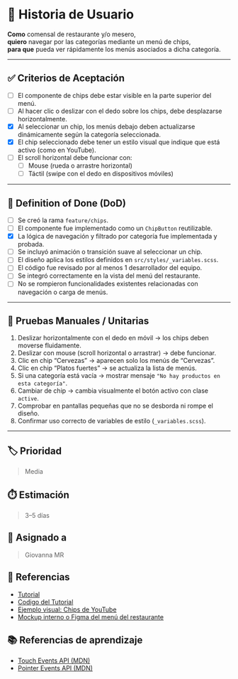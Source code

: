 # 📌 Historia de Usuario

**Como** comensal de restaurante y/o mesero,  
**quiero** navegar por las categorías mediante un menú de chips,  
**para que** pueda ver rápidamente los menús asociados a dicha categoría.

---

## ✅ Criterios de Aceptación

- [ ] El componente de chips debe estar visible en la parte superior del menú.
- [ ] Al hacer clic o deslizar con el dedo sobre los chips, debe desplazarse horizontalmente.
- [x] Al seleccionar un chip, los menús debajo deben actualizarse dinámicamente según la categoría seleccionada.
- [x] El chip seleccionado debe tener un estilo visual que indique que está activo (como en YouTube).
- [ ] El scroll horizontal debe funcionar con:
  - [ ] Mouse (rueda o arrastre horizontal)
  - [ ] Táctil (swipe con el dedo en dispositivos móviles)

---

## 📘 Definition of Done (DoD)

- [ ] Se creó la rama `feature/chips`.
- [ ] El componente fue implementado como un `ChipButton` reutilizable.
- [x] La lógica de navegación y filtrado por categoría fue implementada y probada.
- [ ] Se incluyó animación o transición suave al seleccionar un chip.
- [ ] El diseño aplica los estilos definidos en `src/styles/_variables.scss`.
- [ ] El código fue revisado por al menos 1 desarrollador del equipo.
- [ ] Se integró correctamente en la vista del menú del restaurante.
- [ ] No se rompieron funcionalidades existentes relacionadas con navegación o carga de menús.

---

## 🧪 Pruebas Manuales / Unitarias

1. Deslizar horizontalmente con el dedo en móvil → los chips deben moverse fluidamente.
2. Deslizar con mouse (scroll horizontal o arrastrar) → debe funcionar.
3. Clic en chip “Cervezas” → aparecen solo los menús de “Cervezas”.
4. Clic en chip “Platos fuertes” → se actualiza la lista de menús.
5. Si una categoría está vacía → mostrar mensaje `"No hay productos en esta categoría"`.
6. Cambiar de chip → cambia visualmente el botón activo con clase `active`.
7. Comprobar en pantallas pequeñas que no se desborda ni rompe el diseño.
8. Confirmar uso correcto de variables de estilo (`_variables.scss`).

---

## 🏷️ Prioridad

> Media

## ⏱️ Estimación

> 3–5 días

## 👤 Asignado a

> Giovanna MR

## 📎 Referencias

- [Tutorial](https://youtu.be/BNOaWqP4X_U)
- [Codigo del Tutorial](https://www.codingnepalweb.com/draggable-slider-tabs-html-css-javascript)
- [Ejemplo visual: Chips de YouTube](https://youtube.com)
- [Mockup interno o Figma del menú del restaurante](#)

## 📚 Referencias de aprendizaje

- [Touch Events API (MDN)](https://developer.mozilla.org/en-US/docs/Web/API/Touch_events)
- [Pointer Events API (MDN)](https://developer.mozilla.org/en-US/docs/Web/API/Pointer_events)
